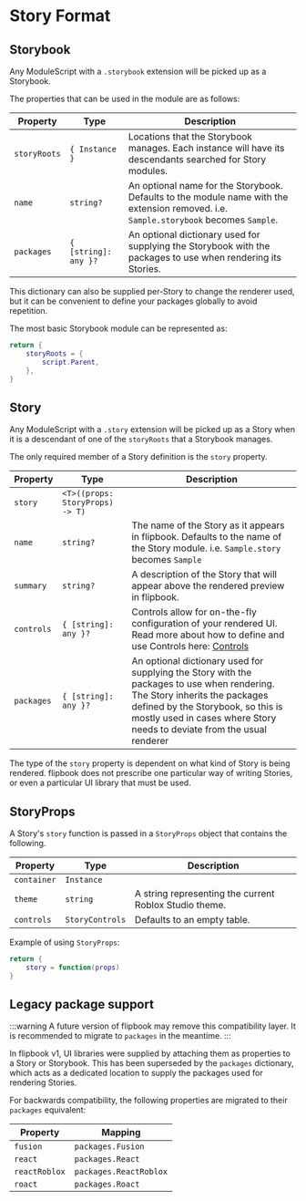# Story Format

## Storybook

Any ModuleScript with a `.storybook` extension will be picked up as a Storybook.

The properties that can be used in the module are as follows:

| **Property** | **Type**             | **Description**                                                                                                                       |
| ------------ | -------------------- | ------------------------------------------------------------------------------------------------------------------------------------- |
| `storyRoots` | `{ Instance }`       | Locations that the Storybook manages. Each instance will have its descendants searched for Story modules.                             |
| `name`       | `string?`            | An optional name for the Storybook. Defaults to the module name with the extension removed. i.e. `Sample.storybook` becomes `Sample`. |
| `packages`   | `{ [string]: any }?` | An optional dictionary used for supplying the Storybook with the packages to use when rendering its Stories.                          |

This dictionary can also be supplied per-Story to change the renderer used, but it can be convenient to define your packages globally to avoid repetition.

The most basic Storybook module can be represented as:

```lua title="Plain.storybook.luau"
return {
    storyRoots = {
        script.Parent,
    },
}
```

## Story

Any ModuleScript with a `.story` extension will be picked up as a Story when it is a descendant of one of the `storyRoots` that a Storybook manages.

The only required member of a Story definition is the `story` property.

| **Property** | **Type**                        | **Description**                                                                                                                                                                                                                              |
| ------------ | ------------------------------- | -------------------------------------------------------------------------------------------------------------------------------------------------------------------------------------------------------------------------------------------- |
| `story`      | `<T>((props: StoryProps) -> T)` |                                                                                                                                                                                                                                              |
| `name`       | `string?`                       | The name of the Story as it appears in flipbook. Defaults to the name of the Story module. i.e. `Sample.story` becomes `Sample`                                                                                                              |
| `summary`    | `string?`                       | A description of the Story that will appear above the rendered preview in flipbook.                                                                                                                                                          |
| `controls`   | `{ [string]: any }?`            | Controls allow for on-the-fly configuration of your rendered UI. Read more about how to define and use Controls here: [Controls](https://www.notion.so/Controls-12f95b7912f8804388e1d746a6617716?pvs=21)                                     |
| `packages`   | `{ [string]: any }?`            | An optional dictionary used for supplying the Story with the packages to use when rendering. The Story inherits the packages defined by the Storybook, so this is mostly used in cases where  Story needs to deviate from the usual renderer |

The type of the `story` property is dependent on what kind of Story is being rendered. flipbook does not prescribe one particular way of writing Stories, or even a particular UI library that must be used.

## StoryProps

A Story's `story` function is passed in a `StoryProps` object that contains the following.

| **Property** | **Type**        | **Description**                                        |
| ------------ | --------------- | ------------------------------------------------------ |
| `container`  | `Instance`      |                                                        |
| `theme`      | `string`        | A string representing the current Roblox Studio theme. |
| `controls`   | `StoryControls` | Defaults to an empty table.                            |

Example of using `StoryProps`:

```lua title="Sample.story.luau"
return {
	story = function(props)
}
```

## Legacy package support

:::warning
A future version of flipbook may remove this compatibility layer. It is recommended to migrate to `packages` in the meantime.
:::

In flipbook v1, UI libraries were supplied by attaching them as properties to a Story or Storybook. This has been superseded by the `packages` dictionary, which acts as a dedicated location to supply the packages used for rendering Stories.

For backwards compatibility, the following properties are migrated to their `packages` equivalent:

| **Property**  | **Mapping**            |
| ------------- | ---------------------- |
| `fusion`      | `packages.Fusion`      |
| `react`       | `packages.React`       |
| `reactRoblox` | `packages.ReactRoblox` |
| `roact`       | `packages.Roact`       |

